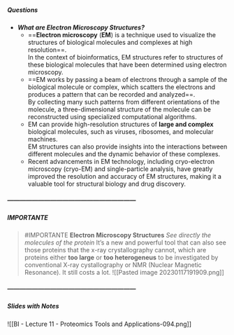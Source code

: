 ##### Questions
- ***What are Electron Microscopy Structures?***
	- ==**Electron microscopy** (**EM**) is a technique used to visualize the structures of biological molecules and complexes at high resolution==. <br>In the context of bioinformatics, EM structures refer to structures of these biological molecules that have been determined using electron microscopy.
	- ==EM works by passing a beam of electrons through a sample of the biological molecule or complex, which scatters the electrons and produces a pattern that can be recorded and analyzed==. <br>By collecting many such patterns from different orientations of the molecule, a three-dimensional structure of the molecule can be reconstructed using specialized computational algorithms.
	- EM can provide high-resolution structures of **large and complex** biological molecules, such as viruses, ribosomes, and molecular machines. <br>EM structures can also provide insights into the interactions between different molecules and the dynamic behavior of these complexes.
	- Recent advancements in EM technology, including cryo-electron microscopy (cryo-EM) and single-particle analysis, have greatly improved the resolution and accuracy of EM structures, making it a valuable tool for structural biology and drug discovery.

##### —————————————————————
##### IMPORTANTE

> #IMPORTANTE **Electron Microscopy Structures**
> *See directly the molecules of the protein*
> It’s a new and powerful tool that can also see those proteins that the x-ray crystallography cannot, which are proteins either **too large** or **too heterogeneus** to be investigated by conventional X-ray cystallography or NMR (Nuclear Magnetic Resonance).
> It still costs a lot.
> ![[Pasted image 20230117191909.png]]


##### —————————————————————
##### Slides with Notes
![[BI - Lecture 11 - Proteomics Tools and Applications-094.png]]